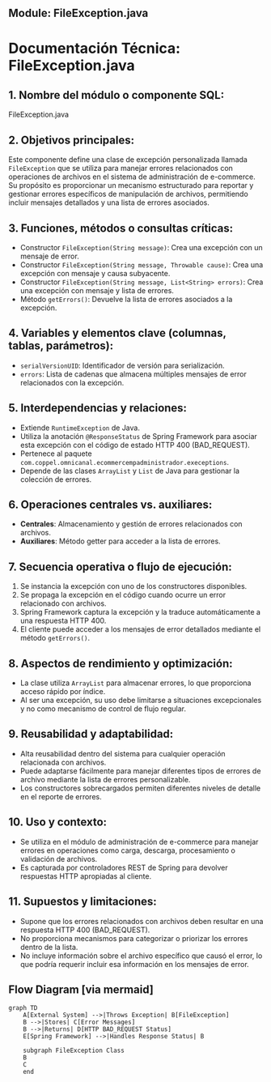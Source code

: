 ## Module: FileException.java

# Documentación Técnica: FileException.java

## 1. **Nombre del módulo o componente SQL:**
FileException.java

## 2. **Objetivos principales:**
Este componente define una clase de excepción personalizada llamada `FileException` que se utiliza para manejar errores relacionados con operaciones de archivos en el sistema de administración de e-commerce. Su propósito es proporcionar un mecanismo estructurado para reportar y gestionar errores específicos de manipulación de archivos, permitiendo incluir mensajes detallados y una lista de errores asociados.

## 3. **Funciones, métodos o consultas críticas:**
- Constructor `FileException(String message)`: Crea una excepción con un mensaje de error.
- Constructor `FileException(String message, Throwable cause)`: Crea una excepción con mensaje y causa subyacente.
- Constructor `FileException(String message, List<String> errors)`: Crea una excepción con mensaje y lista de errores.
- Método `getErrors()`: Devuelve la lista de errores asociados a la excepción.

## 4. **Variables y elementos clave (columnas, tablas, parámetros):**
- `serialVersionUID`: Identificador de versión para serialización.
- `errors`: Lista de cadenas que almacena múltiples mensajes de error relacionados con la excepción.

## 5. **Interdependencias y relaciones:**
- Extiende `RuntimeException` de Java.
- Utiliza la anotación `@ResponseStatus` de Spring Framework para asociar esta excepción con el código de estado HTTP 400 (BAD_REQUEST).
- Pertenece al paquete `com.coppel.omnicanal.ecommercempadministrador.execeptions`.
- Depende de las clases `ArrayList` y `List` de Java para gestionar la colección de errores.

## 6. **Operaciones centrales vs. auxiliares:**
- **Centrales**: Almacenamiento y gestión de errores relacionados con archivos.
- **Auxiliares**: Método getter para acceder a la lista de errores.

## 7. **Secuencia operativa o flujo de ejecución:**
1. Se instancia la excepción con uno de los constructores disponibles.
2. Se propaga la excepción en el código cuando ocurre un error relacionado con archivos.
3. Spring Framework captura la excepción y la traduce automáticamente a una respuesta HTTP 400.
4. El cliente puede acceder a los mensajes de error detallados mediante el método `getErrors()`.

## 8. **Aspectos de rendimiento y optimización:**
- La clase utiliza `ArrayList` para almacenar errores, lo que proporciona acceso rápido por índice.
- Al ser una excepción, su uso debe limitarse a situaciones excepcionales y no como mecanismo de control de flujo regular.

## 9. **Reusabilidad y adaptabilidad:**
- Alta reusabilidad dentro del sistema para cualquier operación relacionada con archivos.
- Puede adaptarse fácilmente para manejar diferentes tipos de errores de archivo mediante la lista de errores personalizable.
- Los constructores sobrecargados permiten diferentes niveles de detalle en el reporte de errores.

## 10. **Uso y contexto:**
- Se utiliza en el módulo de administración de e-commerce para manejar errores en operaciones como carga, descarga, procesamiento o validación de archivos.
- Es capturada por controladores REST de Spring para devolver respuestas HTTP apropiadas al cliente.

## 11. **Supuestos y limitaciones:**
- Supone que los errores relacionados con archivos deben resultar en una respuesta HTTP 400 (BAD_REQUEST).
- No proporciona mecanismos para categorizar o priorizar los errores dentro de la lista.
- No incluye información sobre el archivo específico que causó el error, lo que podría requerir incluir esa información en los mensajes de error.
## Flow Diagram [via mermaid]
```mermaid
graph TD
    A[External System] -->|Throws Exception| B[FileException]
    B -->|Stores| C[Error Messages]
    B -->|Returns| D[HTTP BAD_REQUEST Status]
    E[Spring Framework] -->|Handles Response Status| B
    
    subgraph FileException Class
    B
    C
    end
```
